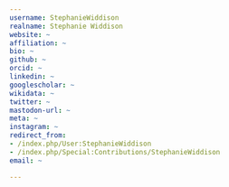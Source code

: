 ```yaml
---
username: StephanieWiddison
realname: Stephanie Widdison
website: ~
affiliation: ~
bio: ~
github: ~
orcid: ~
linkedin: ~
googlescholar: ~
wikidata: ~
twitter: ~
mastodon-url: ~
meta: ~
instagram: ~
redirect_from:
- /index.php/User:StephanieWiddison
- /index.php/Special:Contributions/StephanieWiddison
email: ~

---
```

